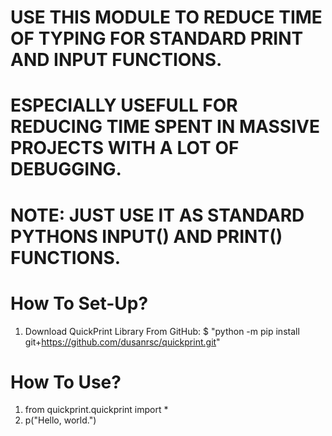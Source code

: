 # USE THIS MODULE TO REDUCE TIME OF TYPING FOR STANDARD PRINT AND INPUT FUNCTIONS.

# ESPECIALLY USEFULL FOR REDUCING TIME SPENT IN MASSIVE PROJECTS WITH A LOT OF DEBUGGING.

# NOTE: JUST USE IT AS STANDARD PYTHONS INPUT() AND PRINT() FUNCTIONS.

# How To Set-Up?
1) Download QuickPrint Library From GitHub: $ "python -m pip install git+https://github.com/dusanrsc/quickprint.git"

# How To Use?
1) from quickprint.quickprint import *
2) p("Hello, world.")